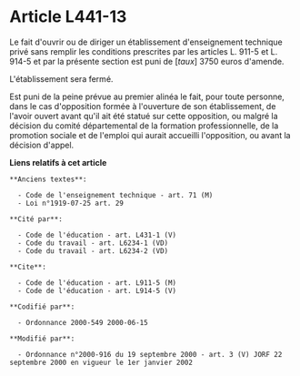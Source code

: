 # Article L441-13

Le fait d'ouvrir ou de diriger un établissement d'enseignement technique privé sans remplir les conditions prescrites par les
articles L. 911-5 et L. 914-5 et par la présente section est puni de [*taux*] 3750 euros d'amende.

L'établissement sera fermé.

Est puni de la peine prévue au premier alinéa le fait, pour toute personne, dans le cas d'opposition formée à l'ouverture de
son établissement, de l'avoir ouvert avant qu'il ait été statué sur cette opposition, ou malgré la décision du comité
départemental de la formation professionnelle, de la promotion sociale et de l'emploi qui aurait accueilli l'opposition, ou
avant la décision d'appel.

**Liens relatifs à cet article**

	**Anciens textes**:

	  - Code de l'enseignement technique - art. 71 (M)
	  - Loi n°1919-07-25 art. 29

	**Cité par**:

	  - Code de l'éducation - art. L431-1 (V)
	  - Code du travail - art. L6234-1 (VD)
	  - Code du travail - art. L6234-2 (VD)

	**Cite**:

	  - Code de l'éducation - art. L911-5 (M)
	  - Code de l'éducation - art. L914-5 (V)

	**Codifié par**:

	  - Ordonnance 2000-549 2000-06-15

	**Modifié par**:

	  - Ordonnance n°2000-916 du 19 septembre 2000 - art. 3 (V) JORF 22 septembre 2000 en vigueur le 1er janvier 2002
